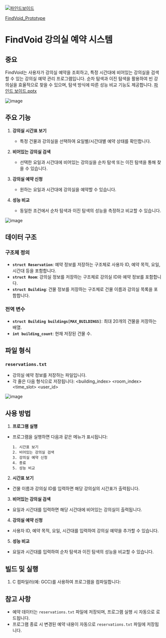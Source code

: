 [![파인드보이드](https://img.youtube.com/vi/pMRmSrVplwA/0.jpg)](https://youtu.be/pMRmSrVplwA)

[FindVoid_Prototype](https://hwanji2.github.io/FindVoid_JS_prototype/)

# FindVoid 강의실 예약 시스템

## 중요
FindVoid는 사용자가 강의실 예약을 조회하고, 특정 시간대에 비어있는 강의실을 검색할 수 있는 강의실 예약 관리 프로그램입니다. 순차 탐색과 이진 탐색을 활용하여 빈 강의실을 효율적으로 찾을 수 있으며, 탐색 방식에 따른 성능 비교 기능도 제공합니다.
[파인드 보이드.pptx](https://github.com/user-attachments/files/18395362/default.pptx)




![image](https://github.com/user-attachments/assets/e8ad293a-5d69-418a-8ca3-4d7dc42d2419)


## 주요 기능
1. **강의실 시간표 보기**
   - 특정 건물과 강의실을 선택하여 요일별/시간대별 예약 상태를 확인합니다.
   
2. **비어있는 강의실 검색**
   - 선택한 요일과 시간대에 비어있는 강의실을 순차 탐색 또는 이진 탐색을 통해 찾을 수 있습니다.
   
3. **강의실 예약 신청**
   - 원하는 요일과 시간대에 강의실을 예약할 수 있습니다.
   
4. **성능 비교**
   - 동일한 조건에서 순차 탐색과 이진 탐색의 성능을 측정하고 비교할 수 있습니다.
  
![image](https://github.com/user-attachments/assets/224ee0bb-383c-4dd8-a79b-f5822fbcf9db)

## 데이터 구조
### 구조체 정의
- **`struct Reservation`**: 예약 정보를 저장하는 구조체로 사용자 ID, 예약 목적, 요일, 시간대 등을 포함합니다.
- **`struct Room`**: 강의실 정보를 저장하는 구조체로 강의실 ID와 예약 정보를 포함합니다.
- **`struct Building`**: 건물 정보를 저장하는 구조체로 건물 이름과 강의실 목록을 포함합니다.

### 전역 변수
- **`struct Building buildings[MAX_BUILDINGS]`**: 최대 20개의 건물을 저장하는 배열.
- **`int building_count`**: 현재 저장된 건물 수.

## 파일 형식
### `reservations.txt`
- 강의실 예약 정보를 저장하는 파일입니다.
- 각 줄은 다음 형식으로 저장됩니다:
<building_index> <room_index> <day> <time_slot> <user_id> <purpose>

![image](https://github.com/user-attachments/assets/5bef23c1-b4cf-4bb7-8a19-c02de38d1ae2)

## 사용 방법
1. **프로그램 실행**
 - 프로그램을 실행하면 다음과 같은 메뉴가 표시됩니다:
   ```
   1. 시간표 보기
   2. 비어있는 강의실 검색
   3. 강의실 예약 신청
   4. 종료
   5. 성능 비교
   ```
2. **시간표 보기**
 - 건물 이름과 강의실 ID를 입력하면 해당 강의실의 시간표가 출력됩니다.
 
3. **비어있는 강의실 검색**
 - 요일과 시간대를 입력하면 해당 시간대에 비어있는 강의실이 출력됩니다.
 
4. **강의실 예약 신청**
 - 사용자 ID, 예약 목적, 요일, 시간대를 입력하여 강의실 예약을 추가할 수 있습니다.
 
5. **성능 비교**
 - 요일과 시간대를 입력하여 순차 탐색과 이진 탐색의 성능을 비교할 수 있습니다.

## 빌드 및 실행
1. C 컴파일러(예: GCC)를 사용하여 프로그램을 컴파일합니다:

## 참고 사항
- 예약 데이터는 `reservations.txt` 파일에 저장되며, 프로그램 실행 시 자동으로 로드됩니다.
- 프로그램 종료 시 변경된 예약 내용이 자동으로 `reservations.txt` 파일에 저장됩니다.
